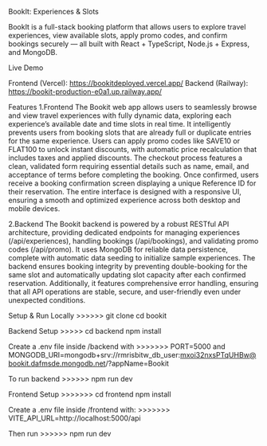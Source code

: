  BookIt: Experiences & Slots

BookIt is a full-stack booking platform that allows users to explore travel experiences, view available slots, apply promo codes, and confirm bookings securely — all built with React + TypeScript, Node.js + Express, and MongoDB.

 Live Demo

Frontend (Vercel): https://bookitdeployed.vercel.app/
Backend (Railway): https://bookit-production-e0a1.up.railway.app/

Features
1.Frontend
The Bookit web app allows users to seamlessly browse and view travel experiences with fully dynamic data, exploring each experience’s available date and time slots in real time. It intelligently prevents users from booking slots that are already full or duplicate entries for the same experience. Users can apply promo codes like SAVE10 or FLAT100 to unlock instant discounts, with automatic price recalculation that includes taxes and applied discounts. The checkout process features a clean, validated form requiring essential details such as name, email, and acceptance of terms before completing the booking. Once confirmed, users receive a booking confirmation screen displaying a unique Reference ID for their reservation. The entire interface is designed with a responsive UI, ensuring a smooth and optimized experience across both desktop and mobile devices.

2.Backend
The Bookit backend is powered by a robust RESTful API architecture, providing dedicated endpoints for managing experiences (/api/experiences), handling bookings (/api/bookings), and validating promo codes (/api/promo). It uses MongoDB for reliable data persistence, complete with automatic data seeding to initialize sample experiences. The backend ensures booking integrity by preventing double-booking for the same slot and automatically updating slot capacity after each confirmed reservation. Additionally, it features comprehensive error handling, ensuring that all API operations are stable, secure, and user-friendly even under unexpected conditions.


Setup & Run Locally >>>>>>
git clone 
cd bookit

Backend Setup >>>>>
cd backend
npm install

Create a .env file inside /backend with >>>>>>>
PORT=5000 and 
MONGODB_URI=mongodb+srv://rmrisbitw_db_user:mxoi32nxsPTqUHBw@bookit.dafmsde.mongodb.net/?appName=Bookit

To run backend >>>>>>
npm run dev

Frontend Setup >>>>>>>
cd frontend
npm install

Create a .env file inside /frontend with: >>>>>>>
VITE_API_URL=http://localhost:5000/api

Then run  >>>>>>
npm run dev




